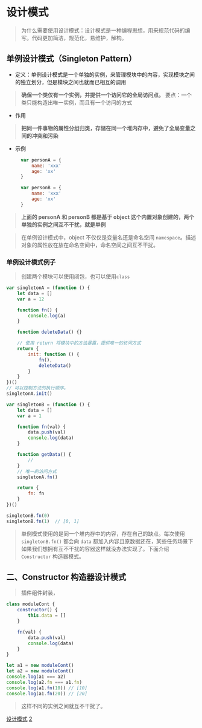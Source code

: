# 设计模式
> 为什么需要使用设计模式：设计模式是一种编程思想，用来规范代码的编写。代码更加简洁，规范化，易维护，解构。

## 单例设计模式（Singleton Pattern）
* 定义：单例设计模式是一个单独的实例，来管理模块中的内容，实现模块之间的独立划分，但是模块之间也就而已相互的调用
>__确保一个类仅有一个实例，并提供一个访问它的全局访问点。__
>要点：一个类只能构造出唯一实例，而且有一个访问的方式

* 作用
>__把同一件事物的属性分组归类，存储在同一个堆内存中，避免了全局变量之间的冲突和污染__

* 示例
  ``` js
    var personA = {
        name: 'xxx'
        age: 'xx'
    }

    var personB = {
        name: 'xxx'
        age: 'xx'
    }
  ```
>__上面的 personA 和 personB 都是基于 object 这个内置对象创建的，两个单独的实例之间互不干扰，就是单例__

>在单例设计模式中，object 不仅仅是变量名还是命名空间 `namespace`。描述对象的属性放在放在命名空间中，命名空间之间互不干扰。

### 单例设计模式例子
> 创建两个模块可以使用闭包，也可以使用`class`
``` js
var singletonA = (function () {
    let data = []
    var a = 12

    function fn() {
        console.log(a)
    }

    function deleteData() {}

    // 使用 return 将模块中的方法暴露，提供唯一的访问方式
    return {
        init: function () {
            fn(),
            deleteData()
        }
    }
})()
// 可以控制方法的执行顺序。
singletonA.init()

var singletonB = (function () {
    let data = []
    var a = 1

    function fn(val) {
        data.push(val)
        console.log(data)
    }

    function getData() {
        // 
    }
    // 唯一的访问方式
    singletonA.fn()

    return {
        fn: fn
    }
})()

singletonB.fn(0)
singletonB.fn(1)  // [0, 1]
```
> 单例模式使用的是同一个堆内存中的内容，存在自己的缺点。每次使用 `singletonB.fn()` 都会向 `data` 都加入内容且原数据还在，某些任务场景下如果我们想拥有互不干扰的容器这样就没办法实现了。下面介绍`Constructor` 构造器模式。


## 二、Constructor 构造器设计模式
> 插件组件封装，
``` js
class moduleCont {
    constructor() {
        this.data = []
    }

    fn(val) {
        data.push(val)
        console.log(data)
    }
}

let a1 = new moduleCont()
let a2 = new moduleCont()
console.log(a1 === a2)
console.log(a2.fn === a1.fn)
console.log(a1.fn(10)) // [10]
console.log(a1.fn(20)) // [20]
```
> 这样不同的实例之间就互不干扰了。


[设计模式](https://www.cnblogs.com/tugenhua0707/p/5198407.html)
[2](https://www.cnblogs.com/imwtr/p/9451129.html)
[](https://refactoringguru.cn/design-patterns)
[](https://juejin.cn/post/6844903503266054157)
[](https://juejin.cn/post/6844903607452581896)